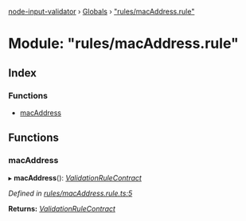 [node-input-validator](../README.md) › [Globals](../globals.md) › ["rules/macAddress.rule"](_rules_macaddress_rule_.md)

# Module: "rules/macAddress.rule"

## Index

### Functions

* [macAddress](_rules_macaddress_rule_.md#macaddress)

## Functions

###  macAddress

▸ **macAddress**(): *[ValidationRuleContract](../interfaces/_contracts_.validationrulecontract.md)*

*Defined in [rules/macAddress.rule.ts:5](https://github.com/bitnbytesio/node-input-validator/blob/f6990fa/src/rules/macAddress.rule.ts#L5)*

**Returns:** *[ValidationRuleContract](../interfaces/_contracts_.validationrulecontract.md)*
